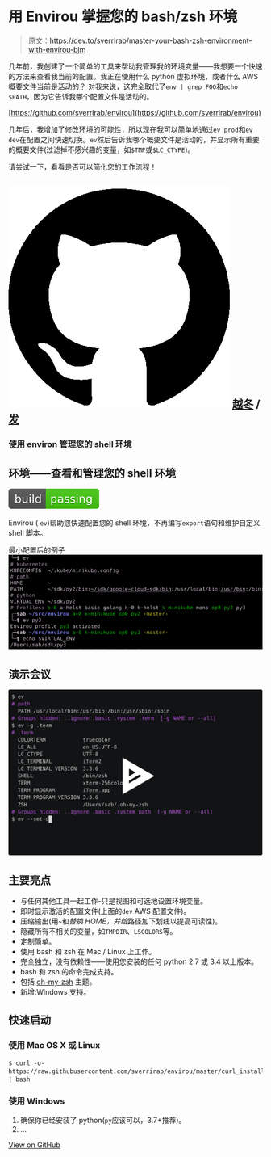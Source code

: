 # 用 Envirou 掌握您的 bash/zsh 环境

> 原文：<https://dev.to/sverrirab/master-your-bash-zsh-environment-with-envirou-bjm>

几年前，我创建了一个简单的工具来帮助我管理我的环境变量——我想要一个快速的方法来查看我当前的配置。我正在使用什么 python 虚拟环境，或者什么 AWS 概要文件当前是活动的？
对我来说，这完全取代了`env | grep FOO`和`echo $PATH`，因为它告诉我哪个配置文件是活动的。

[https://github.com/sverrirab/envirou](https://github.com/sverrirab/envirou)

几年后，我增加了修改环境的可能性，所以现在我可以简单地通过`ev prod`和`ev dev`在配置之间快速切换。`ev`然后告诉我哪个概要文件是活动的，并显示所有重要的概要文件(过滤掉不感兴趣的变量，如`$TMP`或`$LC_CTYPE`)。

请尝试一下，看看是否可以简化您的工作流程！

## ![GitHub logo](img/a73f630113876d78cff79f59c2125b24.png) [越冬](https://github.com/sverrirab) / [发](https://github.com/sverrirab/envirou)

### 使用 environ 管理您的 shell 环境

<article class="markdown-body entry-content container-lg" itemprop="text">

# 环境——查看和管理您的 shell 环境

[![Build Status](img/d3b0c70a1b69a94ae38a0513aba7389d.png)](https://camo.githubusercontent.com/1b882ef84e686e42c2a87f94ce70b7eea11017d7/68747470733a2f2f7472617669732d63692e6f72672f7376657272697261622f656e7669726f752e7376673f6272616e63683d6d6173746572)

Envirou ( `ev`)帮助您快速配置您的 shell 环境，不再编写`export`语句和维护自定义 shell 脚本。

最小配置后的例子 [![Simple View](img/5842a80785290c7f67d5dc25e9af900e.png)](https://raw.githubusercontent.com/sverrirab/envirou/master/./screenshots/header.png)

# 演示会议

[![asciicast](img/5635926dff8cfed6c01697f8ad6a84e8.png)](https://asciinema.org/a/hVaeBUd4zJ21LT3yRqQhvR0p8)

# 主要亮点

*   与任何其他工具一起工作-只是视图和可选地设置环境变量。
*   即时显示激活的配置文件(上面的`dev` AWS 配置文件)。
*   压缩输出(用`~`和*替换 HOME，并给*路径加下划线以提高可读性)。
*   隐藏所有不相关的变量，如`TMPDIR`、`LSCOLORS`等。
*   定制简单。
*   使用 bash 和 zsh 在 Mac / Linux 上工作。
*   完全独立，没有依赖性——使用您安装的任何 python 2.7 或 3.4 以上版本。
*   bash 和 zsh 的命令完成支持。
*   包括 [oh-my-zsh](https://ohmyz.sh/) 主题。
*   新增:Windows 支持。

## 快速启动

### 使用 Mac OS X 或 Linux

```
$ curl -o- https://raw.githubusercontent.com/sverrirab/envirou/master/curl_install.sh | bash
```

### 使用 Windows

1.  确保你已经安装了 python(`py`应该可以，3.7+推荐)。
2.  …

</article>

[View on GitHub](https://github.com/sverrirab/envirou)